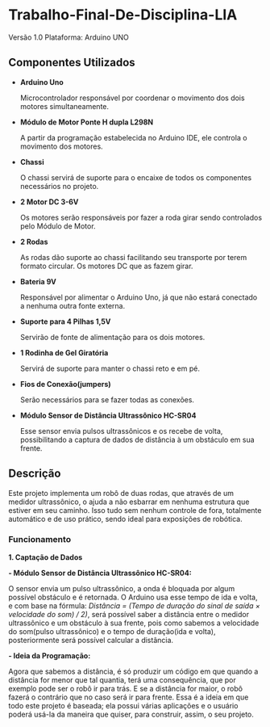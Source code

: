 # Trabalho-Final-De-Disciplina-LIA
Versão 1.0 Plataforma: Arduino UNO
## Componentes Utilizados
- **Arduino Uno**

    Microcontrolador responsável por coordenar o movimento dos dois motores simultaneamente.
- **Módulo de Motor Ponte H dupla L298N**

    A partir da programação estabelecida no Arduino IDE, ele controla o movimento dos motores.
- **Chassi**

    O chassi servirá de suporte para o encaixe de todos os componentes necessários no projeto.

- **2 Motor DC 3-6V**

    Os motores serão responsáveis por fazer a roda girar sendo controlados pelo Módulo de Motor.

- **2 Rodas**

    As rodas dão suporte ao chassi facilitando seu transporte por terem formato circular. Os motores DC que as fazem girar.

- **Bateria 9V**

    Responsável por alimentar o Arduino Uno, já  que não estará conectado a nenhuma outra fonte externa.

- **Suporte para 4 Pilhas 1,5V**

    Servirão de fonte de alimentação para os dois motores.

- **1 Rodinha de Gel Giratória**

    Servirá de suporte para manter o chassi reto e em pé.

- **Fios de Conexão(jumpers)**

    Serão necessários para se fazer todas as conexões.

- **Módulo Sensor de Distância Ultrassônico HC-SR04**

    Esse sensor envia pulsos ultrassônicos e os recebe de volta, possibilitando a captura de dados de distância à um obstáculo em sua frente.

## Descrição
Este projeto implementa um robô de duas rodas, que através de  um medidor ultrassônico, o ajuda a não esbarrar em nenhuma estrutura que estiver em seu caminho. Isso tudo sem nenhum controle de fora, totalmente automático e de uso prático, sendo ideal para exposições de robótica.

### Funcionamento 
**1. Captação de Dados**

  **- Módulo Sensor de Distância Ultrassônico HC-SR04:** 
  
O sensor envia um pulso ultrassônico, a onda é bloquada por algum possível obstáculo e é retornada. O Arduino usa esse tempo de ida e volta, e com base na fórmula: *Distância  = (Tempo de duração do sinal de saída × velocidade do som) / 2)*, será possível saber a distância entre o medidor ultrassônico e um obstáculo à sua frente, pois como sabemos a velocidade do som(pulso ultrassônico) e o tempo de duração(ida e volta), posteriormente será possível calcular a distância.

  **- Ideia da Programação:** 
  
Agora que sabemos a distância, é só produzir um código em que quando a distância for menor que tal quantia, terá uma consequência, que por exemplo pode ser o robô ir para trás. E se a distância for maior, o robô fazerá o contrário que no caso será ir para frente. Essa é a ideia em que todo este projeto é baseada; ela possui várias aplicações e o usuário poderá usá-la da maneira que quiser, para construir, assim, o seu projeto.
